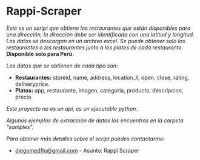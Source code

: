 # Rappi-Scraper
_Este es un script que obtiene los restaurantes que están disponibles para una dirección, la dirección debe ser identificada con una latitud y longitud. Los datos se descargan en un archivo excel. Se puede obtener solo los restaurantes o los restaurantes junto a los platos de cada restaurante._
**Disponible solo para Perú.**

_Los datos que se obtienen de cada tipo son:_
* **Restaurantes:** storeid, name, address, location_ll, open, close, rating, deliveryprice.
* **Platos:** app, restaurante, imagen, categoria, producto, descripcion, precio.

_Este proyecto no es un api, es un ejecutable python._

_Algunos ejemplos de extracción de datos los encuentras en la carpeta "samples"._

_Para obtener más detalles sobre el script puedes contactarme:_
* diegomedflo@gmail.com - Asunto: Rappi Scraper
